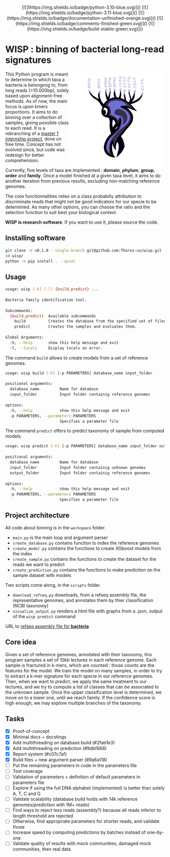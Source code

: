 <p align="center">
[![](https://img.shields.io/badge/python-3.10-blue.svg)]()
[![](https://img.shields.io/badge/python-3.11-blue.svg)]()
[![](https://img.shields.io/badge/documentation-unfinished-orange.svg)]()
[![](https://img.shields.io/badge/comments-finished-green.svg)]()
[![](https://img.shields.io/badge/build-stable-green.svg)]()
</p>

# WISP : binning of bacterial long-read signatures

<img align="right" src=https://github.com/Tharos-ux/wisp/blob/master/preview/WISP.png alt="wisp logo" width="300"/>

This Python program is meant to determine to which taxa a bacteria is belonginig to, from long reads (>10.000bp), solely based upon alignment-free methods. As of now, the main focus is upon kmers proportions. It aims to do binning over a collection of samples, giving possible class to each read.
It is a rebranching of a [master 1 internship project](https://github.com/Tharos-ux/wisp/tree/master), done on free time. Concept has not evolved since, but code was redesign for better comprehension.

Currently, five levels of taxa are implemented : **domain**, **phylum**, **group**, **order** and **family**.
Once a model finished at a given taxa level, it aims to do another iteration from previous results, excluding non-matching reference genomes.

The core functionnalities relies on a class probabiliy attribution to discriminate reads that might not be good indicators for our specie to be determined. As many other options, you can choose the ratio and the selection function to suit best your biological context.

**WISP is research software**. If you want to use it, please source the code. 

## Installing software

```bash
git clone -b v0.1.0 --single-branch git@github.com:Tharos-ux/wisp.git
cd wisp/
python -m pip install . --quiet
```

## Usage

```bash
usage: wisp [-h] [-l] {build,predict} ...

Bacteria family identification tool.

Subcommands:
  {build,predict}  Available subcommands
    build          Creates the database from the specified set of files.
    predict        Creates the samples and evaluates them.

Global Arguments:
  -h, --help       show this help message and exit
  -l, --locals     Display locals on error.
```

The command `build` allows to create models from a set of reference genomes.

```bash
usage: wisp build [-h] [-p PARAMETERS] database_name input_folder

positional arguments:
  database_name         Name for database
  input_folder          Input folder containig reference genomes

options:
  -h, --help            show this help message and exit
  -p PARAMETERS, --parameters PARAMETERS
                        Specifies a parameter file
```

The command `predict` offers to predict taxonomy of sample from computed models.

```bash
usage: wisp predict [-h] [-p PARAMETERS] database_name input_folder output_folder

positional arguments:
  database_name         Name for database
  input_folder          Input folder containig unknown genomes
  output_folder         Input folder containig reference genomes

options:
  -h, --help            show this help message and exit
  -p PARAMETERS, --parameters PARAMETERS
                        Specifies a parameter file
```

## Project architecture

All code about binning is in the `workspace` folder.
- `main.py` is the main loop and argument parser
- `create_database.py` contains function to index the reference genomes
- `create_model.py` contains the functions to create XGboost models from the index
- `create_sample.py` contains the functions to create the dataset for the reads we want to predict
- `create_prediction.py` contains the functions to make prediction on the sample dataset with models

Two scripts come along, in the `scripts` folder.
- `download_refseq.py` downloads, from a refseq assembly file, the representative genomes, and annotates them by thier classification (NCBI taxonomy)
- `visualize_output.py` renders a html file with graphs from a .json, output of the `wisp predict` command

URL to [refseq assembly file for **bacteria**](https://ftp.ncbi.nlm.nih.gov/genomes/refseq/bacteria/assembly_summary.txt)

## Core idea

Given a set of reference genomes, annotated with their taxonomy, this program samples a set of 10kb lectures in each reference genome. Each sample is fractured in k-mers, which are counted : those counts are the features for the model. We train the model on many samples, in order to try to extract a k-mer signature for each specie in our reference genomes.
Then, when we want to predict, we apply the same treatment to our lectures, and we try to compute a list of classes that can be associated to the unknown sample. Once the upper classification level is determined, we move on to a lower one, until we reach family. If the confidence score is high enough, we may explore multiple branches of the taxonomy.

## Tasks

- [x] Proof-of-concept
- [x] Minimal docs + docstings
- [x] Add multithreading on database build (#2fab1e3)
- [x] Add multithreading on prediction (#9dbf868)
- [x] Report system (#c07c7af)
- [x] Build files + new argument parser (#9a6a118)
- [ ] Put the remaining parameters in code in the parameters file
- [ ] Test coverage
- [ ] Validation of parameters + definition of default parameters in parameters file
- [ ] Explore if using the full DNA alphabet (implemented) is better than solely A, T, C and G
- [ ] Validate scalability (database build holds with 14k reference genomes/prediction with 1M+ reads)
- [ ] Find ways to reject less reads (assembly?) because all reads inferior to length threshold are rejected
- [ ] Otherwise, find appropriate parameters for shorter reads, and validate those
- [ ] Increase speed by computing predictions by batches instead of one-by-one
- [ ] Validate quality of results with mock communities, damaged mock communities, then real data